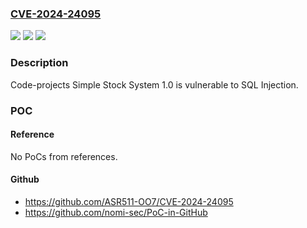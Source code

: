### [CVE-2024-24095](https://cve.mitre.org/cgi-bin/cvename.cgi?name=CVE-2024-24095)
![](https://img.shields.io/static/v1?label=Product&message=n%2Fa&color=blue)
![](https://img.shields.io/static/v1?label=Version&message=n%2Fa&color=blue)
![](https://img.shields.io/static/v1?label=Vulnerability&message=n%2Fa&color=brighgreen)

### Description

Code-projects Simple Stock System 1.0 is vulnerable to SQL Injection.

### POC

#### Reference
No PoCs from references.

#### Github
- https://github.com/ASR511-OO7/CVE-2024-24095
- https://github.com/nomi-sec/PoC-in-GitHub

